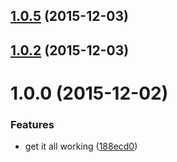 <a name="1.0.5"></a>
## [1.0.5](https://github.com/paradox41/validate-commit/compare/v1.0.5...v1.0.5) (2015-12-03)




<a name="1.0.2"></a>
## [1.0.2](https://github.com/paradox41/validate-commit/compare/v1.0.2...v1.0.2) (2015-12-03)




<a name="1.0.0"></a>
# 1.0.0 (2015-12-02)


### Features

* get it all working ([188ecd0](https://github.com/paradox41/validate-commit/commit/188ecd0))



